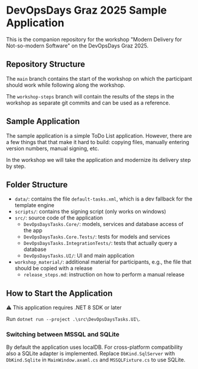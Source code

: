 # DevOpsDays Graz 2025 Sample Application
This is the companion repository for the workshop "Modern Delivery for Not-so-modern Software" on the DevOpsDays Graz 2025.

## Repository Structure
The `main` branch contains the start of the workshop on which the participant should work while following along the workshop.

The `workshop-steps` branch will contain the results of the steps in the workshop as separate git commits and can be used as a reference.

## Sample Application
The sample application is a simple ToDo List application. However, there are a few things that that make it hard to build: copying files, manually entering version numbers, manual signing, etc.

In the workshop we will take the application and modernize its delivery step by step.

## Folder Structure
* `data/`: contains the file `default-tasks.xml`, which is a dev fallback for the template engine
* `scripts/`: contains the signing script (only works on windows)
* `src/`: source code of the application
  * `DevOpsDaysTasks.Core/`: models, services and database access of the app
  * `DevOpsDaysTasks.Core.Tests/`: tests for models and services
  * `DevOpsDaysTasks.IntegrationTests/`: tests that actually query a database
  * `DevOpsDaysTasks.UI/`: UI and main application
* `workshop_material/`: additional material for participants, e.g., the file that should be copied with a release
  * `release_steps.md`: instruction on how to perform a manual release

## How to Start the Application
⚠️ This application requires .NET 8 SDK or later

Run `dotnet run --project .\src\DevOpsDaysTasks.UI\`.

### Switching between MSSQL and SQLite
By default the application uses localDB. For cross-platform compatibility also a SQLite adapter is implemented. Replace `DbKind.SqlServer` with `DbKind.Sqlite` in `MainWindow.axaml.cs` and `MSSQLFixture.cs` to use SQLite.